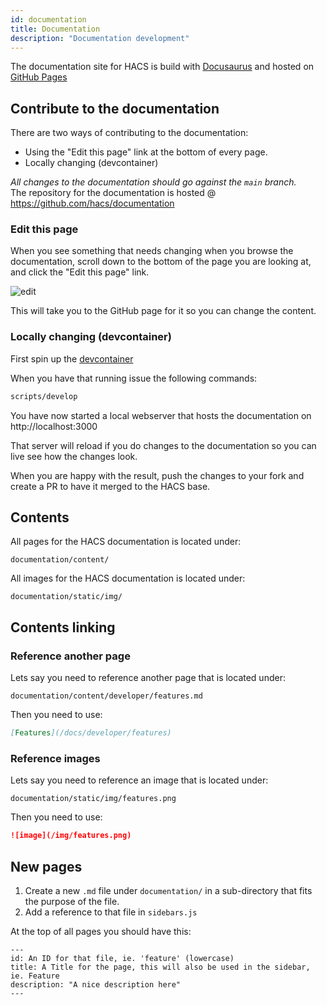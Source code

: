 ```yaml
---
id: documentation
title: Documentation
description: "Documentation development"
---
```


The documentation site for HACS is build with [Docusaurus](https://docusaurus.io) and hosted on [GitHub Pages](https://pages.github.com/)

## Contribute to the documentation

There are two ways of contributing to the documentation:

- Using the "Edit this page" link at the bottom of every page.
- Locally changing (devcontainer)

_All changes to the documentation should go against the `main` branch._  
The repository for the documentation is hosted @ https://github.com/hacs/documentation

### Edit this page

When you see something that needs changing when you browse the documentation, scroll down to the bottom of the page you are looking at, and click the "Edit this page" link.

![edit](/img/edit_this.png)

This will take you to the GitHub page for it so you can change the content.

### Locally changing (devcontainer)

First spin up the [devcontainer](/docs/developer/devcontainer)

When you have that running issue the following commands:

```bash
scripts/develop
```

You have now started a local webserver that hosts the documentation on http://localhost:3000

That server will reload if you do changes to the documentation so you can live see how the changes look.

When you are happy with the result, push the changes to your fork and create a PR to have it merged to the HACS base.

## Contents

All pages for the HACS documentation is located under:

```text
documentation/content/
```

All images for the HACS documentation is located under:

```text
documentation/static/img/
```


## Contents linking

### Reference another page

Lets say you need to reference another page that is located under:

```text
documentation/content/developer/features.md
```
Then you need to use:

```md
[Features](/docs/developer/features)
```

### Reference images

Lets say you need to reference an image that is located under:

```text
documentation/static/img/features.png
```
Then you need to use:

```md
![image](/img/features.png)
```

## New pages

1. Create a new `.md` file under `documentation/` in a sub-directory that fits the purpose of the file.
1. Add a reference to that file in `sidebars.js`

At the top of all pages you should have this:

```text
---
id: An ID for that file, ie. 'feature' (lowercase)
title: A Title for the page, this will also be used in the sidebar, ie. Feature
description: "A nice description here"
---
```
